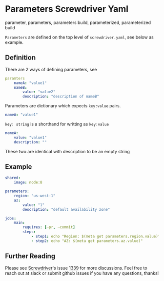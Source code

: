 # Parameters Screwdriver Yaml
parameter, parameters, parameters build, parameterized, parameterized build

`Parameters` are defined on the top level of `screwdriver.yaml`, see below as example.

## Definition
There are 2 ways of defining parameters, see

```yaml
paramters
    nameA: "value1"
    nameB:
        value: "value2"
        description: "description of nameB"
```

Parameters are dictionary which expects `key:value` pairs.

```yaml
nameA: "value1"
```

 `key: string` is a shorthand for writting as `key:value`

```yaml
nameA:
    value: "value1"
    description: ""
```

These two are identical with description to be an empty string

## Example

```yaml
shared:
    image: node:8

parameters:
    region: "us-west-1"
    az:
        value: "1"
        description: "default availability zone"

jobs:
    main:
        requires: [~pr, ~commit]
        steps:
            - step1: echo "Region: $(meta get parameters.region.value)"
            - step2: echo "AZ: $(meta get parameters.az.value)"

```

## Further Reading

Please see [Screwdriver](http://screwdriver.cd)'s issue [1339](https://github.com/screwdriver-cd/screwdriver/issues/1339) for more discussions. Feel free to reach out at slack or submit github issues if you have any questions, thanks!